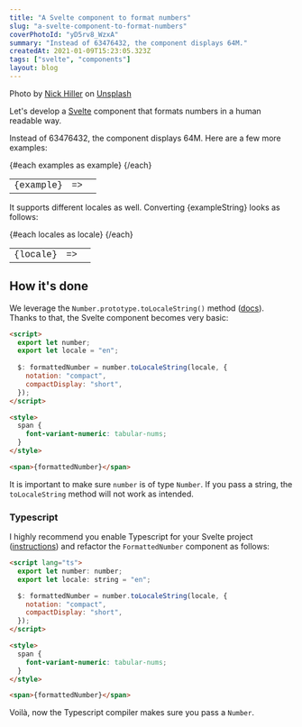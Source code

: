 ```yaml
---
title: "A Svelte component to format numbers"
slug: "a-svelte-component-to-format-numbers"
coverPhotoId: "yD5rv8_WzxA"
summary: "Instead of 63476432, the component displays 64M."
createdAt: 2021-01-09T15:23:05.323Z
tags: ["svelte", "components"]
layout: blog
---
```


<script>
  import FormattedNumber from "./formatted-number.svelte";

  const exampleString = "63476432";
  const examples = exampleString.split("").reduce((result, current) => {
    if (result.length === 0) {
      result.push(current);
    } else {
      const next = result[result.length - 1] + current;
      result.push(next * 1);
    }
    return result;
  }, []);

  const locales = ["ko-KR", "zh-TW", "de-CH", "ar-SA"]
</script>

<style>
  td {
    font-family: 'Courier New', monospace;
  }
</style>

Photo by [Nick Hiller](https://unsplash.com/@nhillier?utm_source=unsplash&amp;utm_medium=referral&amp;utm_content=creditCopyText) on [Unsplash](https://unsplash.com/s/photos/notebook?utm_source=unsplash&amp;utm_medium=referral&amp;utm_content=creditCopyText)

Let's develop a [Svelte](https://svelte.dev) component that formats numbers in a human readable way.

Instead of 63476432, the component displays 64M. Here are a few more examples:
<table class="monospace">
  {#each examples as example}
    <tr><td>{example}</td><td>=></td><td><FormattedNumber number={example} /></td></tr>
  {/each}
</table>

It supports different locales as well. Converting {exampleString} looks as follows:
<table class="monospace">
  {#each locales as locale}
    <tr><td>{locale}</td><td>=></td><td><FormattedNumber number={exampleString * 1} locale={locale} /></td></tr>
  {/each}
</table>

## How it's done

We leverage the `Number.prototype.toLocaleString()` method ([docs](https://developer.mozilla.org/en-US/docs/Web/JavaScript/Reference/Global_Objects/Number/toLocaleString)). Thanks to that, the Svelte component becomes very basic:

```html
<script>
  export let number;
  export let locale = "en";
  
  $: formattedNumber = number.toLocaleString(locale, {
    notation: "compact",
    compactDisplay: "short",
  });
</script>

<style>
  span {
    font-variant-numeric: tabular-nums;
  }
</style>

<span>{formattedNumber}</span>
```

It is important to make sure `number` is of type `Number`. If you pass a string, the `toLocaleString` method will not work as intended.

### Typescript

I highly recommend you enable Typescript for your Svelte project ([instructions](https://svelte.dev/blog/svelte-and-typescript)) and refactor the `FormattedNumber` component as follows:

```html
<script lang="ts">
  export let number: number;
  export let locale: string = "en";

  $: formattedNumber = number.toLocaleString(locale, {
    notation: "compact",
    compactDisplay: "short",
  });
</script>

<style>
  span {
    font-variant-numeric: tabular-nums;
  }
</style>

<span>{formattedNumber}</span>
```

Voilà, now the Typescript compiler makes sure you pass a `Number`.
